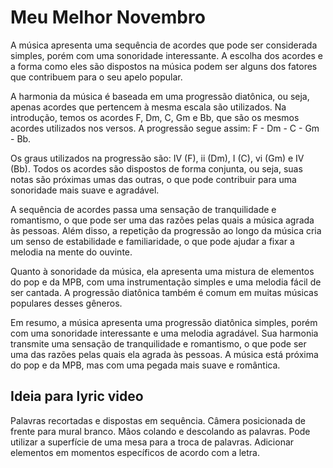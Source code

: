 # Meu Melhor Novembro

A música apresenta uma sequência de acordes que pode ser considerada simples, porém com uma sonoridade interessante. A escolha dos acordes e a forma como eles são dispostos na música podem ser alguns dos fatores que contribuem para o seu apelo popular.

A harmonia da música é baseada em uma progressão diatônica, ou seja, apenas acordes que pertencem à mesma escala são utilizados. Na introdução, temos os acordes F, Dm, C, Gm e Bb, que são os mesmos acordes utilizados nos versos. A progressão segue assim: F - Dm - C - Gm - Bb.

Os graus utilizados na progressão são: IV (F), ii (Dm), I (C), vi (Gm) e IV (Bb). Todos os acordes são dispostos de forma conjunta, ou seja, suas notas são próximas umas das outras, o que pode contribuir para uma sonoridade mais suave e agradável.

A sequência de acordes passa uma sensação de tranquilidade e romantismo, o que pode ser uma das razões pelas quais a música agrada às pessoas. Além disso, a repetição da progressão ao longo da música cria um senso de estabilidade e familiaridade, o que pode ajudar a fixar a melodia na mente do ouvinte.

Quanto à sonoridade da música, ela apresenta uma mistura de elementos do pop e da MPB, com uma instrumentação simples e uma melodia fácil de ser cantada. A progressão diatônica também é comum em muitas músicas populares desses gêneros.

Em resumo, a música apresenta uma progressão diatônica simples, porém com uma sonoridade interessante e uma melodia agradável. Sua harmonia transmite uma sensação de tranquilidade e romantismo, o que pode ser uma das razões pelas quais ela agrada às pessoas. A música está próxima do pop e da MPB, mas com uma pegada mais suave e romântica.

## Ideia para lyric video
Palavras recortadas e dispostas em sequência. Câmera posicionada de frente para mural branco. Mãos colando e descolando as palavras. Pode utilizar a superfície de uma mesa para  a troca de palavras. Adicionar elementos em momentos específicos de acordo com a letra.
